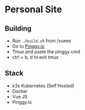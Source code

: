 # Personal Site

## Building
- Run ```./build.sh``` from /vueex
- Go to [Pinggy.io](https://dashboard.pinggy.io/)
- Tmux and paste the pinggy cmd
- ctrl + b, d to exit tmux

## Stack
- k3s Kubernetes (Self Hosted)
- Docker
- Vue JS
- Pinggy.io
